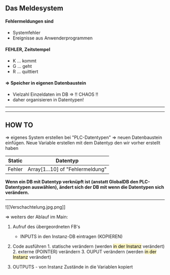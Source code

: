 ## Das Meldesystem

#### Fehlermeldungen sind 
- Systemfehler
- Ereignisse aus Anwenderprogrammen


#### FEHLER, Zeitstempel
-  K ... kommt
-  G ... geht
-  R ... quittiert

#### => Speicher in eigenen Datenbaustein
 - Vielzahl Einzeldaten im DB => !! CHAOS !!
 - daher organisieren in Datentypen!

---
---

## HOW TO

=> eigenes System erstellen bei "PLC-Datentypen"
=> neuen Datenbaustein einfügen. Neue Variable erstellen mit dem Datentyp den wir vorher erstellt haben

Static  |  Datentyp
----          |          ----
Fehler | Array[1...10] of "Fehlermeldung"

**Wenn ein DB mit Datentyp verknüpft ist (anstatt GlobalDB den PLC-Datentypen auswählen), ändert sich der DB mit wenn die Datentypen sich verändern.**

---

![[Verschachtelung.jpg.png]]

=> weiters der Ablauf im Main:

1. Aufruf des übergeordneten FB's
	- INPUTS in den Instanz-DB eintragen (KOPIEREN)

1. Code ausführen
		1. statische verändern (werden <mark style="background: #FFF3A3A6;">in der Instanz</mark> verändert)
		2. externe (POINTER) verändern
		3. OUPUT verändern (werden <mark style="background: #FFF3A3A6;">in der Instanz</mark> verändert)
2. OUTPUTS
		-  von Instanz Zustände in die Variablen kopiert





